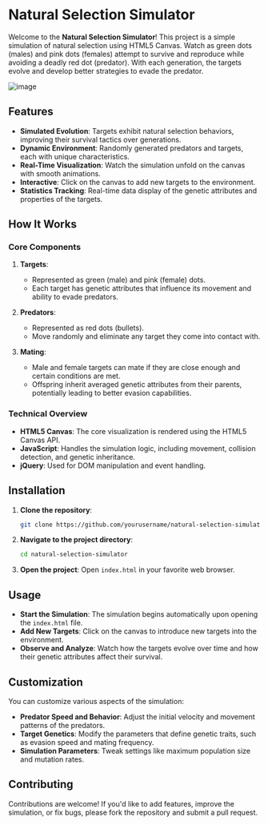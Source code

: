 # Natural Selection Simulator

Welcome to the **Natural Selection Simulator**! This project is a simple simulation of natural selection using HTML5 Canvas. Watch as green dots (males) and pink dots (females) attempt to survive and reproduce while avoiding a deadly red dot (predator). With each generation, the targets evolve and develop better strategies to evade the predator.

![image](https://github.com/user-attachments/assets/c1665dd7-10c6-4881-a37a-55fda27e2178)

## Features

- **Simulated Evolution**: Targets exhibit natural selection behaviors, improving their survival tactics over generations.
- **Dynamic Environment**: Randomly generated predators and targets, each with unique characteristics.
- **Real-Time Visualization**: Watch the simulation unfold on the canvas with smooth animations.
- **Interactive**: Click on the canvas to add new targets to the environment.
- **Statistics Tracking**: Real-time data display of the genetic attributes and properties of the targets.

## How It Works

### Core Components

1. **Targets**:

   - Represented as green (male) and pink (female) dots.
   - Each target has genetic attributes that influence its movement and ability to evade predators.

2. **Predators**:

   - Represented as red dots (bullets).
   - Move randomly and eliminate any target they come into contact with.

3. **Mating**:
   - Male and female targets can mate if they are close enough and certain conditions are met.
   - Offspring inherit averaged genetic attributes from their parents, potentially leading to better evasion capabilities.

### Technical Overview

- **HTML5 Canvas**: The core visualization is rendered using the HTML5 Canvas API.
- **JavaScript**: Handles the simulation logic, including movement, collision detection, and genetic inheritance.
- **jQuery**: Used for DOM manipulation and event handling.

## Installation

1. **Clone the repository**:

   ```bash
   git clone https://github.com/yourusername/natural-selection-simulator.git
   ```

2. **Navigate to the project directory**:

   ```bash
   cd natural-selection-simulator
   ```

3. **Open the project**:
   Open `index.html` in your favorite web browser.

## Usage

- **Start the Simulation**: The simulation begins automatically upon opening the `index.html` file.
- **Add New Targets**: Click on the canvas to introduce new targets into the environment.
- **Observe and Analyze**: Watch how the targets evolve over time and how their genetic attributes affect their survival.

## Customization

You can customize various aspects of the simulation:

- **Predator Speed and Behavior**: Adjust the initial velocity and movement patterns of the predators.
- **Target Genetics**: Modify the parameters that define genetic traits, such as evasion speed and mating frequency.
- **Simulation Parameters**: Tweak settings like maximum population size and mutation rates.

## Contributing

Contributions are welcome! If you'd like to add features, improve the simulation, or fix bugs, please fork the repository and submit a pull request.


